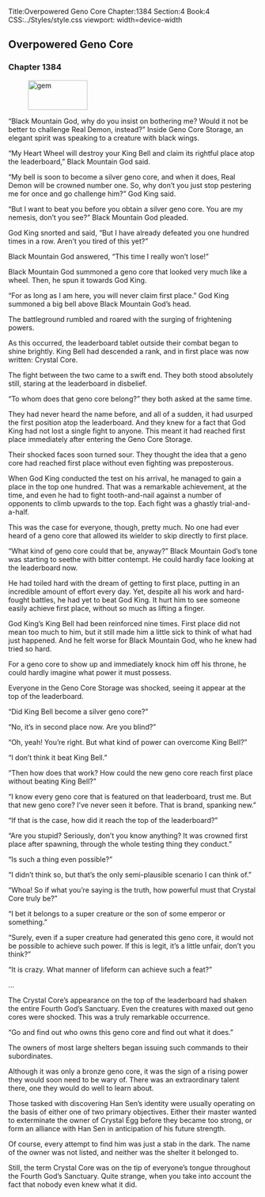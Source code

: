 Title:Overpowered Geno Core 
Chapter:1384 
Section:4 
Book:4 
CSS:../Styles/style.css 
viewport: width=device-width
  
## Overpowered Geno Core
### Chapter 1384 
<figure>
	<img src="../Images/gem.gif" alt="gem" id="gem" width="120" height="60" />
</figure>
  

  
  “Black Mountain God, why do you insist on bothering me? Would it not be better to challenge Real Demon, instead?” Inside Geno Core Storage, an elegant spirit was speaking to a creature with black wings.

“My Heart Wheel will destroy your King Bell and claim its rightful place atop the leaderboard,” Black Mountain God said.

“My bell is soon to become a silver geno core, and when it does, Real Demon will be crowned number one. So, why don’t you just stop pestering me for once and go challenge him?” God King said.

“But I want to beat you before you obtain a silver geno core. You are my nemesis, don’t you see?” Black Mountain God pleaded.

God King snorted and said, “But I have already defeated you one hundred times in a row. Aren’t you tired of this yet?”

Black Mountain God answered, “This time I really won’t lose!”

Black Mountain God summoned a geno core that looked very much like a wheel. Then, he spun it towards God King.

“For as long as I am here, you will never claim first place.” God King summoned a big bell above Black Mountain God’s head.

The battleground rumbled and roared with the surging of frightening powers.

As this occurred, the leaderboard tablet outside their combat began to shine brightly. King Bell had descended a rank, and in first place was now written: Crystal Core.

The fight between the two came to a swift end. They both stood absolutely still, staring at the leaderboard in disbelief.

“To whom does that geno core belong?” they both asked at the same time.

They had never heard the name before, and all of a sudden, it had usurped the first position atop the leaderboard. And they knew for a fact that God King had not lost a single fight to anyone. This meant it had reached first place immediately after entering the Geno Core Storage.

Their shocked faces soon turned sour. They thought the idea that a geno core had reached first place without even fighting was preposterous.

When God King conducted the test on his arrival, he managed to gain a place in the top one hundred. That was a remarkable achievement, at the time, and even he had to fight tooth-and-nail against a number of opponents to climb upwards to the top. Each fight was a ghastly trial-and-a-half.

This was the case for everyone, though, pretty much. No one had ever heard of a geno core that allowed its wielder to skip directly to first place.

“What kind of geno core could that be, anyway?” Black Mountain God’s tone was starting to seethe with bitter contempt. He could hardly face looking at the leaderboard now.

He had toiled hard with the dream of getting to first place, putting in an incredible amount of effort every day. Yet, despite all his work and hard-fought battles, he had yet to beat God King. It hurt him to see someone easily achieve first place, without so much as lifting a finger.

God King’s King Bell had been reinforced nine times. First place did not mean too much to him, but it still made him a little sick to think of what had just happened. And he felt worse for Black Mountain God, who he knew had tried so hard.

For a geno core to show up and immediately knock him off his throne, he could hardly imagine what power it must possess.

Everyone in the Geno Core Storage was shocked, seeing it appear at the top of the leaderboard.

“Did King Bell become a silver geno core?”

“No, it’s in second place now. Are you blind?”

“Oh, yeah! You’re right. But what kind of power can overcome King Bell?”

“I don’t think it beat King Bell.”

“Then how does that work? How could the new geno core reach first place without beating King Bell?”

“I know every geno core that is featured on that leaderboard, trust me. But that new geno core? I’ve never seen it before. That is brand, spanking new.”

“If that is the case, how did it reach the top of the leaderboard?”

“Are you stupid? Seriously, don’t you know anything? It was crowned first place after spawning, through the whole testing thing they conduct.”

“Is such a thing even possible?”

“I didn’t think so, but that’s the only semi-plausible scenario I can think of.”

“Whoa! So if what you’re saying is the truth, how powerful must that Crystal Core truly be?”

“I bet it belongs to a super creature or the son of some emperor or something.”

“Surely, even if a super creature had generated this geno core, it would not be possible to achieve such power. If this is legit, it’s a little unfair, don’t you think?”

“It is crazy. What manner of lifeform can achieve such a feat?”

…

The Crystal Core’s appearance on the top of the leaderboard had shaken the entire Fourth God’s Sanctuary. Even the creatures with maxed out geno cores were shocked. This was a truly remarkable occurrence.

“Go and find out who owns this geno core and find out what it does.”

The owners of most large shelters began issuing such commands to their subordinates.

Although it was only a bronze geno core, it was the sign of a rising power they would soon need to be wary of. There was an extraordinary talent there, one they would do well to learn about.

Those tasked with discovering Han Sen’s identity were usually operating on the basis of either one of two primary objectives. Either their master wanted to exterminate the owner of Crystal Egg before they became too strong, or form an alliance with Han Sen in anticipation of his future strength.

Of course, every attempt to find him was just a stab in the dark. The name of the owner was not listed, and neither was the shelter it belonged to.

Still, the term Crystal Core was on the tip of everyone’s tongue throughout the Fourth God’s Sanctuary. Quite strange, when you take into account the fact that nobody even knew what it did.
